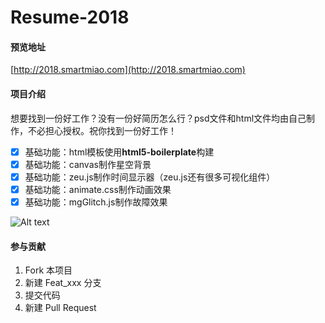 # Resume-2018

#### 预览地址
[http://2018.smartmiao.com](http://2018.smartmiao.com)

#### 项目介绍
想要找到一份好工作？没有一份好简历怎么行？psd文件和html文件均由自己制作，不必担心授权。祝你找到一份好工作！

- [x] 基础功能：html模板使用**html5-boilerplate**构建
- [x] 基础功能：canvas制作星空背景
- [x] 基础功能：zeu.js制作时间显示器（zeu.js还有很多可视化组件）
- [x] 基础功能：animate.css制作动画效果
- [x] 基础功能：mgGlitch.js制作故障效果

![Alt text](https://raw.githubusercontent.com/hilanmiao/Resume-2019/master/screenshot/screen1.jpg)

#### 参与贡献

1. Fork 本项目
2. 新建 Feat_xxx 分支
3. 提交代码
4. 新建 Pull Request